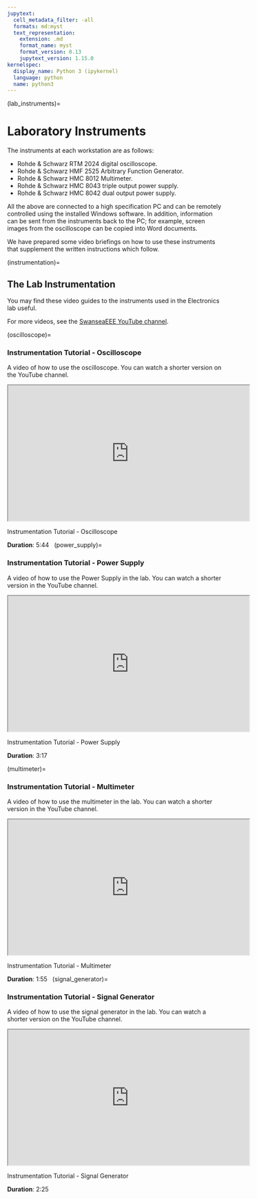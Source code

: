```yaml
---
jupytext:
  cell_metadata_filter: -all
  formats: md:myst
  text_representation:
    extension: .md
    format_name: myst
    format_version: 0.13
    jupytext_version: 1.15.0
kernelspec:
  display_name: Python 3 (ipykernel)
  language: python
  name: python3
---
```


(lab_instruments)=
# Laboratory Instruments

The instruments at each workstation are as follows:

* Rohde & Schwarz RTM 2024 digital oscilloscope.
* Rohde & Schwarz HMF 2525 Arbitrary Function Generator.
* Rohde & Schwarz HMC 8012 Multimeter.
* Rohde & Schwarz HMC 8043 triple output power supply.
* Rohde & Schwarz HMC 8042 dual output power supply.

All the above are connected to a high specification PC and can be remotely controlled using the installed Windows software. In addition, information can be sent from the instruments back to the PC; for example, screen images from the oscilloscope can be copied into Word documents.

We have prepared some video briefings on how to use these instruments that supplement the written instructions which follow.

(instrumentation)=
## The Lab Instrumentation

You may find these video guides to the instruments used in the Electronics lab useful.

For more videos, see the [SwanseaEEE YouTube channel](https://www.youtube.com/channel/UCTCjvrS9lQqnedibQHwL0bQ/videos).

(oscilloscope)=
### Instrumentation Tutorial - Oscilloscope

A video of how to use the oscilloscope. You can watch a shorter version on the YouTube channel.
<div><iframe title="embedded content" src="https://www.youtube.com/embed/hXYRL3RGL0w" width="560" height="315" allowfullscreen="allowfullscreen" allow="accelerometer; autoplay; clipboard-write; encrypted-media; gyroscope; picture-in-picture"></iframe></div>

Instrumentation Tutorial - Oscilloscope

**Duration**: 5:44
 
(power_supply)=
### Instrumentation Tutorial - Power Supply

A video of how to use the Power Supply in the lab. You can watch a shorter version in the YouTube channel.

<div><iframe title="embedded content" src="https://www.youtube.com/embed/VTZG61Ylqxc" width="560" height="315" allowfullscreen="allowfullscreen" allow="accelerometer; autoplay; clipboard-write; encrypted-media; gyroscope; picture-in-picture"></iframe></div>

Instrumentation Tutorial - Power Supply

**Duration**: 3:17


(multimeter)=
### Instrumentation Tutorial - Multimeter

A video of how to use the multimeter in the lab. You can watch a shorter version in the YouTube channel.

 <div><iframe title="embedded content" src="https://www.youtube.com/embed/opHvi2fagy8" width="560" height="315" allowfullscreen="allowfullscreen" allow="accelerometer; autoplay; clipboard-write; encrypted-media; gyroscope; picture-in-picture"></iframe></div>

Instrumentation Tutorial - Multimeter

**Duration**: 1:55
 
(signal_generator)=
### Instrumentation Tutorial - Signal Generator

A video of how to use the signal generator in the lab. You can watch a shorter version on the YouTube channel.

 <div><iframe title="embedded content" src="https://www.youtube.com/embed/_DaNmDGA1Fg" width="560" height="315" allowfullscreen="allowfullscreen" allow="accelerometer; autoplay; clipboard-write; encrypted-media; gyroscope; picture-in-picture"></iframe></div>

Instrumentation Tutorial - Signal Generator

**Duration**: 2:25
